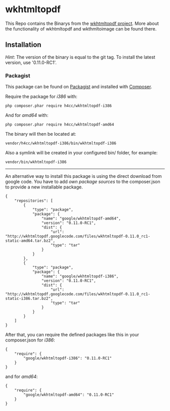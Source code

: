 wkhtmltopdf
================

This Repo contains the Binarys from the [wkhtmltopdf project](https://code.google.com/p/wkhtmltopdf/).
More about the functionality of wkhtmltopdf and wkthmltoimage can be found there.

## Installation

_Hint_:
The version of the binary is equal to the git tag.
To install the latest version, use '0.11.0-RC1'.

### Packagist

This package can be found on [Packagist](http://packagist.org) and installed with [Composer](http://getcomposer.com/).

Require the package for _i386_ with:

    php composer.phar require h4cc/wkhtmltopdf-i386

And for _amd64_ with:

    php composer.phar require h4cc/wkhtmltopdf-amd64

The binary will then be located at:

    vendor/h4cc/wkhtmltopdf-i386/bin/wkhtmltopdf-i386

Also a symlink will be created in your configured bin/ folder, for example:

    vendor/bin/wkhtmltopdf-i386

------------------------------------

An alternative way to install this package is using the direct download from google code.
You have to add _own package sources_ to the composer.json to provide a new installable package.

    {
        "repositories": [
            {
                "type": "package",
                "package": {
                    "name": "google/wkhtmltopdf-amd64",
                    "version": "0.11.0-RC1",
                    "dist": {
                        "url": "http://wkhtmltopdf.googlecode.com/files/wkhtmltopdf-0.11.0_rc1-static-amd64.tar.bz2",
                        "type": "tar"
                    }
                }
            },
            {
                "type": "package",
                "package": {
                    "name": "google/wkhtmltopdf-i386",
                    "version": "0.11.0-RC1",
                    "dist": {
                        "url": "http://wkhtmltopdf.googlecode.com/files/wkhtmltopdf-0.11.0_rc1-static-i386.tar.bz2",
                        "type": "tar"
                    }
                }
            }
        ]
    }

After that, you can require the defined packages like this in your composer.json for _i386_:

    {
        "require": {
            "google/wkhtmltopdf-i386": "0.11.0-RC1"
        }
    }

and for _amd64_:

    {
        "require": {
            "google/wkhtmltopdf-amd64": "0.11.0-RC1"
        }
    }
